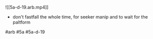 

![[5a-d-19.arb.mp4]]

* don't fastfall the whole time, for seeker manip and to wait for the paltform

#arb #5a #5a-d-19

